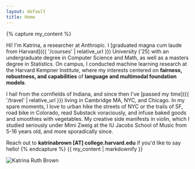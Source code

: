 ```yaml
---
layout: default
title: Home
---
```


<div class="profile-container">
    <div class="profile-content">
{% capture my_content %}

Hi! I'm Katrina, a researcher at Anthropic. I [graduated magna cum laude from Harvard]({{ '/courses' | relative_url }}) University ('25) with an undergraduate degree in Computer Science and Math, as well as a masters degree in Statistics. On campus, I conducted machine learning research at the Harvard Kempner Institute, where my interests centered on **fairness, robustness, and capabilities** of **language and multimodal foundation models**.

I hail from the cornfields of Indiana, and since then I've [passed my time]({{ '/travel' | relative_url }}) living in Cambridge MA, NYC, and Chicago. In my spare moments, I love to urban hike the streets of NYC or the trails of SF, road bike in Colorado, read Substack voraciously, and infuse baked goods and smoothies with vegetables. My creative side manifests in violin, which I studied seriously under Mimi Zweig at the IU Jacobs School of Music from 5-16 years old, and more sporadically since. 

Reach out to **katrinabrown [AT] college.harvard.edu** if you'd like to say hello!
{% endcapture %}
{{ my_content | markdownify }}
    </div>
    <img src="{{ '/assets/KatrinaBrownGrad2025Cropped.jpg' | relative_url }}" alt="Katrina Ruth Brown" class="profile-image">
</div>